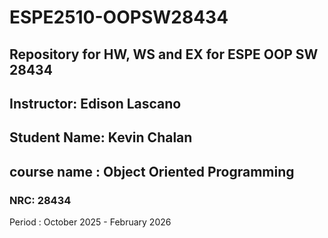 # ESPE2510-OOPSW28434
## Repository for HW, WS and EX for ESPE OOP SW 28434
## Instructor: Edison Lascano
## Student Name: Kevin Chalan 
## course name : Object Oriented Programming
### NRC: 28434

Period : October 2025 - February 2026
